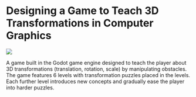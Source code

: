 # Designing a Game to Teach 3D Transformations in Computer Graphics
![](https://github.com/Carbine28/Game-to-Teach-3D-Transformation/blob/main/gameDemo.gif)

A game built in the Godot game engine designed to teach the player about 3D transformations (translation, rotation, scale) by manipulating obstacles. 
The game features 6 levels with transformation puzzles placed in the levels. Each further level introduces new concepts and gradually ease the player into harder puzzles.

